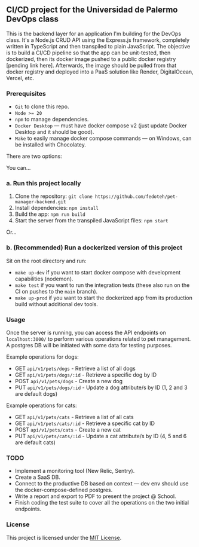 ## CI/CD project for the Universidad de Palermo DevOps class


This is the backend layer for an application I'm building for the DevOps class. It's a Node.js CRUD API using the Express.js framework, completely written in TypeScript and then transpiled to plain JavaScript. The objective is to build a CI/CD pipeline so that the app can be unit-tested, then dockerized, then its docker image pushed to a public docker registry [pending link here]. Afterwards, the image should be pulled from that docker registry and deployed into a PaaS solution like Render, DigitalOcean, Vercel, etc.

### Prerequisites

- `Git` to clone this repo.
- `Node >= 20`
- `npm` to manage dependencies.
- `Docker Desktop` — must have docker compose v2 (just update Docker Desktop and it should be good).
- `Make` to easily manage docker compose commands — on Windows, can be installed with Chocolatey.

There are two options:

You can...

### a. Run this project locally

1. Clone the repository: `git clone https://github.com/fedoteh/pet-manager-backend.git`
2. Install dependencies: `npm install`
3. Build the app: `npm run build`
4. Start the server from the transpiled JavaScript files: `npm start`

Or...

### b. (Recommended) Run a dockerized version of this project

Sit on the root directory and run:

- `make up-dev` if you want to start docker compose with development capabilities (nodemon).
- `make test` if you want to run the integration tests (these also run on the CI on pushes to the `main` branch).
- `make up-prod` if you want to start the dockerized app from its production build without additional dev tools.

### Usage

Once the server is running, you can access the API endpoints on `localhost:3000/` to perform various operations related to pet management. A postgres DB will be initiated with some data for testing purposes.

Example operations for dogs:

- GET `api/v1/pets/dogs` - Retrieve a list of all dogs
- GET `api/v1/pets/dogs/:id` - Retrieve a specific dog by ID
- POST `api/v1/pets/dogs` - Create a new dog
- PUT `api/v1/pets/dogs/:id` - Update a dog attribute/s by ID (1, 2 and 3 are default dogs)

Example operations for cats:

- GET `api/v1/pets/cats` - Retrieve a list of all cats
- GET `api/v1/pets/cats/:id` - Retrieve a specific cat by ID
- POST `api/v1/pets/cats` - Create a new cat
- PUT `api/v1/pets/cats/:id` - Update a cat attribute/s by ID (4, 5 and 6 are default cats)

### TODO

- Implement a monitoring tool (New Relic, Sentry).
- Create a SaaS DB.
- Connect to the productive DB based on context — dev env should use the docker-compose-defined postgres.
- Write a report and export to PDF to present the project @ School.
- Finish coding the test suite to cover all the operations on the two initial endpoints.


### License

This project is licensed under the [MIT License](./LICENSE).
